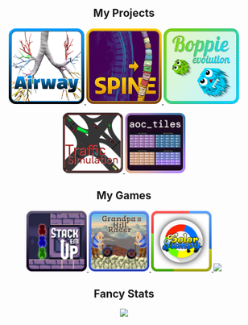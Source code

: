 <h2 align="center">My Projects</h2>

<p align="center">
  <a href="https://github.com/LiquidFun/Airway/" title="Automatic Bronchus Classification | Bachelor Thesis">
    <img src="https://github.com/LiquidFun/LiquidFun/blob/main/Airway.png" style="height:150px">
  </a>
  <a href="https://github.com/LiquidFun/Spine/" title="Spine Segmentation | Master Thesis">
    <img src="https://github.com/LiquidFun/LiquidFun/blob/main/Spine.png" style="height:150px">
  </a>
  <a href="https://github.com/LiquidFun/BoppieEvolution/" title="Boppies - evolving creature simulation with neural networks">
    <img src="https://github.com/LiquidFun/LiquidFun/blob/main/Boppies.png" style="height:150px">
  </a>
</p>

<p align="center">
  <a href="https://github.com/LiquidFun/Simple-Traffic-Simulation/" title="Simple Traffic Simulation - simulation of a single traffic intersection">
    <img src="https://github.com/LiquidFun/LiquidFun/blob/main/SimpleTrafficSimulation.png" style="height:120px">
  </a>
  <a href="https://github.com/LiquidFun/aoc_tiles/" title="aoc_tiles - advent of code tiles showing your progress">
    <img src="https://github.com/LiquidFun/LiquidFun/blob/main/AocTiles.png" style="height:120px">
  </a>
</p>

<h2 align="center">My Games</h2>

<p align="center">

  <a href="https://github.com/LiquidFun/stack-em-up" title="Stack 'em Up - Difficult Puzzle Platformer | 2 Person Team in 7 day Game-Jam">
    <img src="https://github.com/LiquidFun/LiquidFun/blob/main/StackEmUp.png" style="height:120px">
  </a>
  <a href="https://github.com/LiquidFun/GrandpasHillRacer" title="Grandpa's Hill Racer - Construct & Race | 2 Person Team in 48h Game-Jam">
    <img src="https://github.com/LiquidFun/LiquidFun/blob/main/GrandpasHillRacer.png" style="height:120px">
  </a>
  <a href="https://play.google.com/store/apps/details?id=com.brutenis.jumpy&gl=US" title="Color Jumpy - Android Puzzle Platformer | Solo Project">
    <img src="https://github.com/LiquidFun/LiquidFun/blob/main/ColorJumpy.png" style="height:120px">
  </a>
  <a href="https://github.com/LiquidFun/Maerchentrubel" title="Maerchentrubel - 2D Exploration & Puzzle Game | 3 Person Team in 48h Game-Jam">
    <img src="https://github.com/LiquidFun/LiquidFun/blob/main/Märchentrubel.png" style="height:120px">
  </a>
</p>

<h2 align="center">Fancy Stats</h2>

<p align="center">
  
  <a href="https://github.com/anuraghazra/github-readme-stats" title="Most Used Languages">
    <img src="https://github-readme-stats.vercel.app/api/top-langs/?username=LiquidFun&layout=compact&hide=lua,jupyter%20notebook,assembly&langs_count=8&theme=radical">
  </a>
  
</p>

<!--

<h2 align="center">Games</h1>

-----------------------------------------------
Biology?:
Airway | Boppies
-----------------------------------------------
Games:
Stack-em-up | Color Jumpy | Märchentrubel
-----------------------------------------------
Misc:
Traffic Simulation | vim comment banners | stegowav
-----------------------------------------------

-->
